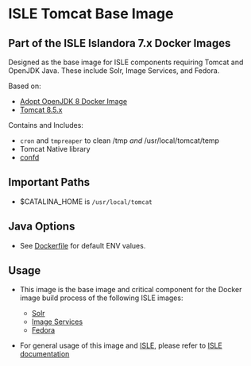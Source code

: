 # ISLE Tomcat Base Image

## Part of the ISLE Islandora 7.x Docker Images
Designed as the base image for ISLE components requiring Tomcat and OpenJDK Java. These include Solr, Image Services, and Fedora.

Based on:  
 - [Adopt OpenJDK 8 Docker Image](https://hub.docker.com/r/adoptopenjdk/openjdk8)
 - [Tomcat 8.5.x](https://tomcat.apache.org/)

Contains and Includes:
  - `cron` and `tmpreaper` to clean /tmp *and* /usr/local/tomcat/temp
  - Tomcat Native library
  - [confd](http://www.confd.io/)

## Important Paths
  - $CATALINA_HOME is `/usr/local/tomcat`

## Java Options
 - See [Dockerfile](https://github.com/Islandora-Collaboration-Group/isle-tomcat/blob/master/Dockerfile) for default ENV values.

## Usage

* This image is the base image and critical component for the Docker image build process of the following ISLE images:
  * [Solr](https://github.com/Islandora-Collaboration-Group/isle-solr)
  * [Image Services](https://github.com/Islandora-Collaboration-Group/isle-imageservices)
  * [Fedora](https://github.com/Islandora-Collaboration-Group/isle-fedora)

* For general usage of this image and [ISLE](https://github.com/Islandora-Collaboration-Group/ISLE), please refer to [ISLE documentation](https://islandora-collaboration-group.github.io/ISLE/)